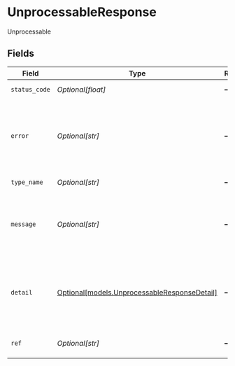 # UnprocessableResponse

Unprocessable


## Fields

| Field                                                                                       | Type                                                                                        | Required                                                                                    | Description                                                                                 | Example                                                                                     |
| ------------------------------------------------------------------------------------------- | ------------------------------------------------------------------------------------------- | ------------------------------------------------------------------------------------------- | ------------------------------------------------------------------------------------------- | ------------------------------------------------------------------------------------------- |
| `status_code`                                                                               | *Optional[float]*                                                                           | :heavy_minus_sign:                                                                          | HTTP status code                                                                            | 422                                                                                         |
| `error`                                                                                     | *Optional[str]*                                                                             | :heavy_minus_sign:                                                                          | Contains an explanation of the status_code as defined in HTTP/1.1 standard (RFC 7231)       | Unprocessable Entity                                                                        |
| `type_name`                                                                                 | *Optional[str]*                                                                             | :heavy_minus_sign:                                                                          | The type of error returned                                                                  | InvalidStateError                                                                           |
| `message`                                                                                   | *Optional[str]*                                                                             | :heavy_minus_sign:                                                                          | A human-readable message providing more details about the error.                            | Invalid State                                                                               |
| `detail`                                                                                    | [Optional[models.UnprocessableResponseDetail]](../models/unprocessableresponsedetail.md)    | :heavy_minus_sign:                                                                          | Contains parameter or domain specific information related to the error and why it occurred. |                                                                                             |
| `ref`                                                                                       | *Optional[str]*                                                                             | :heavy_minus_sign:                                                                          | Link to documentation of error type                                                         | https://developers.apideck.com/errors#invalidstateerror                                     |